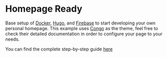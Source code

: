 # Homepage Ready

Base setup of [Docker](https://www.docker.com), [Hugo](https://gohugo.io), and [Firebase](https://firebase.google.com) to start developing your own personal homepage. This example uses [Congo](https://github.com/jpanther/congo) as the theme, feel free to check their detailed documentation in order to configure your page to your needs.

You can find the complete step-by-step guide [here](https://nunocoracao.com/posts/202206-homepage-guide/)
